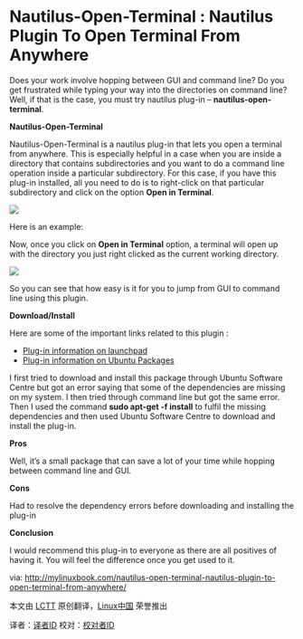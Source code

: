 Nautilus-Open-Terminal : Nautilus Plugin To Open Terminal From Anywhere
================================================================================
Does your work involve hopping between GUI and command line? Do you get frustrated while typing your way into the directories on command line? Well, if that is the case, you must try nautilus plug-in –  **nautilus-open-terminal**.

**Nautilus-Open-Terminal**

Nautilus-Open-Terminal is a nautilus plug-in that lets you open a terminal from anywhere. This is especially helpful in a case when you are inside a directory that contains subdirectories and you want to do a command line operation inside a particular subdirectory.  For this case, if you have this plug-in installed, all you need to do is to right-click on that particular subdirectory and click on the option **Open in Terminal**.

![](http://mylinuxbook.com/wp-content/uploads/2013/09/open-terminal-main.png)

Here is an example:

Now, once you click on **Open in Terminal** option, a terminal will open up with the directory you just right clicked as the current working directory.

![](http://mylinuxbook.com/wp-content/uploads/2013/09/open-terminal-1.png)

So you can see that how easy is it for you to jump from GUI to command line using this plugin.

**Download/Install**

Here are some of the important links related to this plugin :

- [Plug-in information on launchpad](https://launchpad.net/ubuntu/+source/nautilus-open-terminal)
- [Plug-in information on Ubuntu Packages](http://packages.ubuntu.com/lucid/nautilus-open-terminal)

I first tried to download and install this package through Ubuntu Software Centre but got an error saying that some of the dependencies are missing on my system. I then tried through command line but got the same error. Then I used the command **sudo apt-get -f install** to fulfil the missing dependencies and then used Ubuntu Software Centre to download and install the plug-in.

**Pros**

Well, it’s a small package that can save a lot of your time while hopping between command line and GUI.

**Cons**

Had to resolve the dependency errors before downloading and installing the plug-in

**Conclusion**

I would recommend this plug-in to everyone as there are all positives of having it. You will feel the difference once you get used to it.

via: http://mylinuxbook.com/nautilus-open-terminal-nautilus-plugin-to-open-terminal-from-anywhere/

本文由 [LCTT][] 原创翻译，[Linux中国][] 荣誉推出

译者：[译者ID][] 校对：[校对者ID][]

[LCTT]:https://github.com/LCTT/TranslateProject
[Linux中国]:http://linux.cn/portal.php
[译者ID]:http://linux.cn/space/译者ID
[校对者ID]:http://linu.xnc/space/校对者ID

[1]:http://mylinuxbook.com/nautilus-open-terminal-nautilus-plugin-to-open-terminal-from-anywhere/